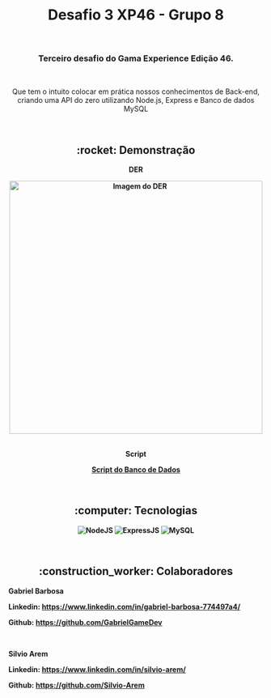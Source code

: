 <h1 align="center">Desafio 3 XP46 - Grupo 8</h1>

<br>

<h3 align="center">Terceiro desafio do Gama Experience Edição 46.</h3>

<br>

<p align="center">Que tem o intuito colocar em prática nossos conhecimentos de Back-end, criando uma API do zero utilizando Node.js, Express e Banco de dados MySQL</p>

<br>

<h2 align="center">:rocket: Demonstração</h2>

<p align="center"><b>DER<b></p>
<div align="center">
  <img width="500" src="https://github.com/GabrielGameDev/Desafio3-Grupo8/tree/main/src/database/DER.jpg" alt="Imagem do DER">
</div>
<br>
<p align="center"><b>Script<b></p>

<p align="center"><a href="https://github.com/GabrielGameDev/Desafio3-Grupo8/tree/main/src/database/script">Script do Banco de Dados</a></p>
<br>

<h2 align="center">:computer: Tecnologias</h2>
<div align="center">

  ![NodeJS](https://img.shields.io/badge/Node.js-43853D?style=for-the-badge&logo=node.js&logoColor=white) 
  ![ExpressJS](https://img.shields.io/badge/Express.js-404D59?style=for-the-badge)
  ![MySQL](https://img.shields.io/badge/MySQL-00000F?style=for-the-badge&logo=mysql&logoColor=white)
</div>
<br>
<h2 align="center">:construction_worker: Colaboradores</h2>


**Gabriel Barbosa**

Linkedin: https://www.linkedin.com/in/gabriel-barbosa-774497a4/

Github: https://github.com/GabrielGameDev


<br>

**Silvio Arem**

Linkedin: https://www.linkedin.com/in/silvio-arem/

Github: https://github.com/Silvio-Arem
